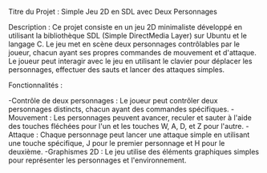 Titre du Projet : Simple Jeu 2D en SDL avec Deux Personnages

Description : Ce projet consiste en un jeu 2D minimaliste développé en utilisant la bibliothèque SDL (Simple DirectMedia Layer) sur Ubuntu et le langage C.
Le jeu met en scène deux personnages contrôlables par le joueur, chacun ayant ses propres commandes de mouvement et d'attaque.
Le joueur peut interagir avec le jeu en utilisant le clavier pour déplacer les personnages, effectuer des sauts et lancer des attaques simples.

Fonctionnalités :

-Contrôle de deux personnages : Le joueur peut contrôler deux personnages distincts, chacun ayant des commandes spécifiques.
-Mouvement : Les personnages peuvent avancer, reculer et sauter à l'aide des touches fléchées pour l'un et les touches W, A, D, et Z pour l'autre.
-Attaque : Chaque personnage peut lancer une attaque simple en utilisant une touche spécifique, J pour le premier personnage et H pour le deuxième.
-Graphismes 2D : Le jeu utilise des éléments graphiques simples pour représenter les personnages et l'environnement.
